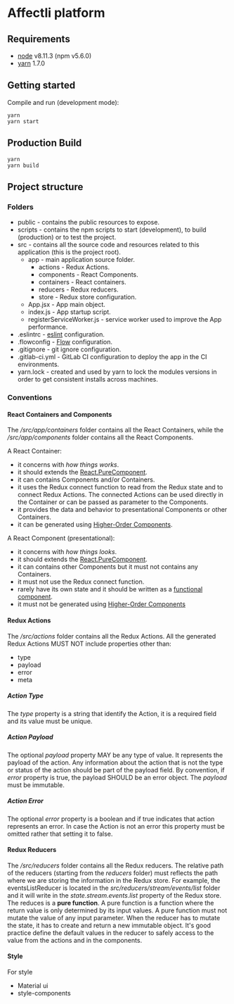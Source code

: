 # Affectli platform

## Requirements

* [node](https://nodejs.org/en/) v8.11.3 (npm v5.6.0)
* [yarn](https://yarnpkg.com/en/) 1.7.0


## Getting started

Compile and run (development mode):

```
yarn
yarn start
```

## Production Build

```
yarn
yarn build
```

## Project structure

### Folders

* public - contains the public resources to expose.
* scripts - contains the npm scripts to start (development), to build (production)
  or to test the project.
* src - contains all the source code and resources related to this application
  (this is the project root).
  * app - main application source folder.
    * actions - Redux Actions.
    * components - React Components.
    * containers - React containers.
    * reducers - Redux reducers.
    * store - Redux store configuration.
  * App.jsx - App main object.
  * index.js - App startup script.
  * registerServiceWorker.js - service worker used to improve the App performance.
* .eslintrc - [eslint](http://eslint.org/docs/user-guide/configuring) configuration.
* .flowconfig - [Flow](https://flow.org/) configuration.
* .gitignore - git ignore configuration.
* .gitlab-ci.yml - GitLab CI configuration to deploy the app in the CI environments.
* yarn.lock - created and used by yarn to lock the modules versions
  in order to get consistent installs across machines.

### Conventions

#### React Containers and Components

The _/src/app/containers_ folder contains all the React Containers,
while the _/src/app/components_ folder contains all the React Components.

A React Container:

* it concerns with _how things works_.
* it should extends the
  [React.PureComponent](https://facebook.github.io/react/docs/react-api.html#react.purecomponent).
* it can contains Components and/or Containers.
* it uses the Redux connect function to read from the Redux state and to connect Redux Actions.
  The connected Actions can be used directly in the Container
  or can be passed as parameter to the Components.
* it provides the data and behavior to presentational Components or other Containers.
* it can be generated using
  [Higher-Order Components](https://facebook.github.io/react/docs/higher-order-components.html).

A React Component (presentational):

* it concerns with _how things looks_.
* it should extends the
  [React.PureComponent](https://facebook.github.io/react/docs/react-api.html#react.purecomponent).
* it can contains other Components but it must not contains any Containers.
* it must not use the Redux connect function.
* rarely have its own state and it should be written as a
  [functional component](https://facebook.github.io/react/blog/2015/10/07/react-v0.14.html#stateless-functional-components).
* it must not be generated using
  [Higher-Order Components](https://facebook.github.io/react/docs/higher-order-components.html)

#### Redux Actions

The _/src/actions_ folder contains all the Redux Actions.
All the generated Redux Actions MUST NOT include properties other than:
* type
* payload
* error
* meta

##### Action Type

The _type_ property is a string that identify the Action,
it is a required field and its value must be unique.

##### Action Payload

The optional _payload_ property MAY be any type of value.
It represents the payload of the action.
Any information about the action that is not the type or status of the action
should be part of the payload field.
By convention, if _error_ property is true, the payload SHOULD be an error object.
The _payload_ must be immutable.

##### Action Error

The optional _error_ property is a boolean and if true indicates that action represents an error.
In case the Action is not an error this property must be omitted rather that setting it to false.


#### Redux Reducers

The _/src/reducers_ folder contains all the Redux reducers.
The relative path of the reducers (starting from the _reducers_ folder)
must reflects the path where we are storing the information in the Redux store.
For example, the eventsListReducer is located in the _src/reducers/stream/events/list_ folder
and it will write in the  _state.stream.events.list_ property of the Redux store.
The reduces is a **pure function**.
A pure function is a function where the return value is only determined by its input values.
A pure function must not mutate the value of any input parameter.
When the reducer has to mutate the state, it has to create and return a new immutable object.
It's good practice define the default values in the reducer to safely access to the value from
the actions and in the components.

#### Style

For style 

* Material ui
* style-components
